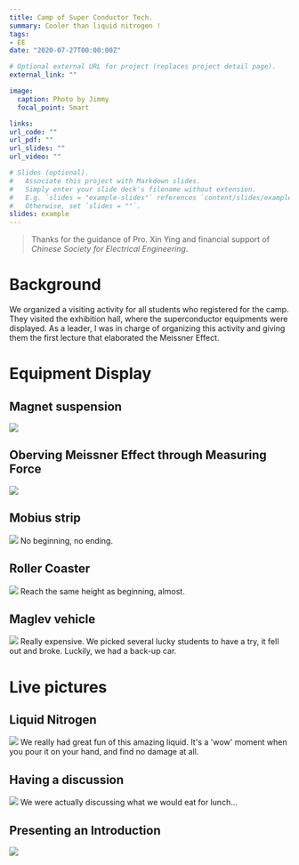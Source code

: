 ```yaml
---
title: Camp of Super Conductor Tech.
summary: Cooler than liquid nitrogen !
tags:
- EE
date: "2020-07-27T00:00:00Z"

# Optional external URL for project (replaces project detail page).
external_link: ""

image:
  caption: Photo by Jimmy
  focal_point: Smart

links:
url_code: ""
url_pdf: ""
url_slides: ""
url_video: ""

# Slides (optional).
#   Associate this project with Markdown slides.
#   Simply enter your slide deck's filename without extension.
#   E.g. `slides = "example-slides"` references `content/slides/example-slides.md`.
#   Otherwise, set `slides = ""`.
slides: example
---
```

> Thanks for the guidance of Pro. Xin Ying and financial support of *Chinese Society for Electrical Engineering*. 
# Background
We organized a visiting activity for all students who registered for the camp. They visited the exhibition hall, where the superconductor equipments were displayed. As a leader, I was in charge of organizing this activity and giving them the first lecture that elaborated the Meissner Effect. 
# Equipment Display
## Magnet suspension 
<img src = "basic_Meissner_effect .jpg ">

## Oberving Meissner Effect through Measuring Force
<img src = "force_measurement.jpg ">

## Mobius strip 
<img src = "Moumlbius_band.jpg">
No beginning, no ending. 

## Roller Coaster
<img src = "Roller_coaster.jpg ">
Reach the same height as beginning, almost.  

## Maglev vehicle
<img src = " superconductor_car.jpg ">
Really expensive. We picked several lucky students to have a try, it fell out and broke. Luckily, we had a back-up car.

# Live pictures
## Liquid Nitrogen
<img src = "liquid_nitrogen.jpg">
We really had great fun of this amazing liquid. It's a 'wow' moment when you pour it on your hand, and find no damage at all. 

## Having a discussion
<img src = "Discussion.jpg">  
We were actually discussing what we would eat for lunch...

## Presenting an Introduction
<img src = "introduction.jpg"> 

